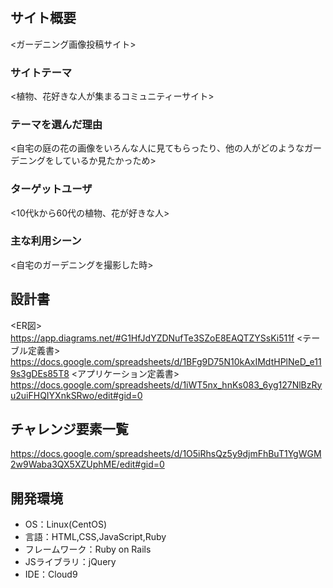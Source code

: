 
# <POST Garden>

## サイト概要
<ガーデニング画像投稿サイト>

### サイトテーマ
<植物、花好きな人が集まるコミュニティーサイト>

### テーマを選んだ理由
<自宅の庭の花の画像をいろんな人に見てもらったり、他の人がどのようなガーデニングをしているか見たかっため>

### ターゲットユーザ
<10代kから60代の植物、花が好きな人>

### 主な利用シーン
<自宅のガーデニングを撮影した時>

## 設計書
<ER図>
https://app.diagrams.net/#G1HfJdYZDNufTe3SZoE8EAQTZYSsKi511f
<テーブル定義書>
https://docs.google.com/spreadsheets/d/1BFg9D75N10kAxIMdtHPlNeD_e119s3gDEs85T8
<アプリケーション定義書>
https://docs.google.com/spreadsheets/d/1iWT5nx_hnKs083_6yg127NlBzRyu2uiFHQIYXnkSRwo/edit#gid=0

## チャレンジ要素一覧
https://docs.google.com/spreadsheets/d/1O5iRhsQz5y9djmFhBuT1YgWGM2w9Waba3QX5XZUphME/edit#gid=0

## 開発環境
- OS：Linux(CentOS)
- 言語：HTML,CSS,JavaScript,Ruby
- フレームワーク：Ruby on Rails
- JSライブラリ：jQuery
- IDE：Cloud9
